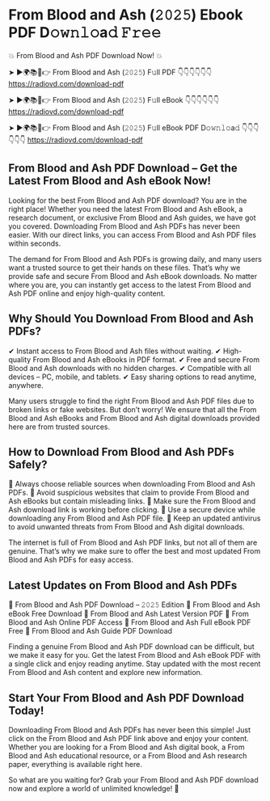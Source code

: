 # From Blood and Ash (𝟸𝟶𝟸𝟻) Ebook PDF D𝚘𝚠𝚗𝚕𝚘a𝚍 𝙵𝚛𝚎𝚎

💥 From Blood and Ash PDF Download Now! 💥

➤ ►🌍📚📱👉 From Blood and Ash (𝟸𝟶𝟸𝟻) F𝚞ll PDF 👇👇👇👇👇👇
https://radiovd.com/download-pdf

➤ ►🌍📚📱👉 From Blood and Ash (𝟸𝟶𝟸𝟻) F𝚞ll eBook 👇👇👇👇👇👇
https://radiovd.com/download-pdf

➤ ►🌍📚📱👉 From Blood and Ash (𝟸𝟶𝟸𝟻) F𝚞ll eBook PDF D𝚘𝚠𝚗𝚕𝚘a𝚍 👇👇👇👇👇👇
https://radiovd.com/download-pdf

## From Blood and Ash PDF Download – Get the Latest From Blood and Ash eBook Now!

Looking for the best From Blood and Ash PDF download? You are in the right place! Whether you need the latest From Blood and Ash eBook, a research document, or exclusive From Blood and Ash guides, we have got you covered. Downloading From Blood and Ash PDFs has never been easier. With our direct links, you can access From Blood and Ash PDF files within seconds.

The demand for From Blood and Ash PDFs is growing daily, and many users want a trusted source to get their hands on these files. That’s why we provide safe and secure From Blood and Ash eBook downloads. No matter where you are, you can instantly get access to the latest From Blood and Ash PDF online and enjoy high-quality content.

## Why Should You Download From Blood and Ash PDFs?

✔ Instant access to From Blood and Ash files without waiting.
✔ High-quality From Blood and Ash eBooks in PDF format.
✔ Free and secure From Blood and Ash downloads with no hidden charges.
✔ Compatible with all devices – PC, mobile, and tablets.
✔ Easy sharing options to read anytime, anywhere.

Many users struggle to find the right From Blood and Ash PDF files due to broken links or fake websites. But don’t worry! We ensure that all the From Blood and Ash eBooks and From Blood and Ash digital downloads provided here are from trusted sources.

## How to Download From Blood and Ash PDFs Safely?

📌 Always choose reliable sources when downloading From Blood and Ash PDFs.
📌 Avoid suspicious websites that claim to provide From Blood and Ash eBooks but contain misleading links.
📌 Make sure the From Blood and Ash download link is working before clicking.
📌 Use a secure device while downloading any From Blood and Ash PDF file.
📌 Keep an updated antivirus to avoid unwanted threats from From Blood and Ash digital downloads.

The internet is full of From Blood and Ash PDF links, but not all of them are genuine. That’s why we make sure to offer the best and most updated From Blood and Ash PDFs for easy access.

## Latest Updates on From Blood and Ash PDFs

🔹 From Blood and Ash PDF Download – 𝟸𝟶𝟸𝟻 Edition
🔹 From Blood and Ash eBook Free Download
🔹 From Blood and Ash Latest Version PDF
🔹 From Blood and Ash Online PDF Access
🔹 From Blood and Ash Full eBook PDF Free
🔹 From Blood and Ash Guide PDF Download

Finding a genuine From Blood and Ash PDF download can be difficult, but we make it easy for you. Get the latest From Blood and Ash eBook PDF with a single click and enjoy reading anytime. Stay updated with the most recent From Blood and Ash content and explore new information.

## Start Your From Blood and Ash PDF Download Today!

Downloading From Blood and Ash PDFs has never been this simple! Just click on the From Blood and Ash PDF link above and enjoy your content. Whether you are looking for a From Blood and Ash digital book, a From Blood and Ash educational resource, or a From Blood and Ash research paper, everything is available right here.

So what are you waiting for? Grab your From Blood and Ash PDF download now and explore a world of unlimited knowledge! 🚀
